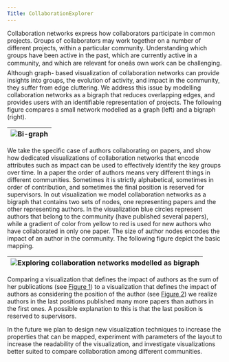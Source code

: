 ```yaml
---
Title: CollaborationExplorer
---
```


Collaboration networks express how collaborators participate in common projects. Groups of collaborators may work together on a number of different projects, within a particular community. Understanding which groups have been active in the past, which are currently active in a community, and which are relevant for oneâs own work can be challenging. Although graph- based visualization of collaboration networks can provide insights into groups, the evolution of activity, and impact in the community, they suffer from edge cluttering. We address this issue by modelling collaboration networks as a bigraph that reduces overlapping edges, and provides users with an identifiable representation of projects. The following figure compares a small network modelled as a graph (left) and a bigraph (right). 


|![Bi-graph](%assets_url%/files/7f/bp9wnd7d86cjeoi9n3i6hcu0zki5vj/bigraph.png)
|---

We take the specific case of authors collaborating on papers, and show how dedicated visualizations of collaboration networks that encode attributes such as impact can be used to effectively identify the key groups over time. In a paper the order of authors means very different things in different communities. Sometimes it is strictly alphabetical, sometimes in order of contribution, and sometimes the final position is reserved for supervisors. In out visualization we model collaboration networks as a bigraph that contains two sets of nodes, one representing papers and the other representing authors. In the visualization blue circles represent authors that belong to the community (have published several papers), while a gradient of color from yellow to red is used for new authors who have collaborated in only one paper. The size of author nodes encodes the impact of an author in the community. The following figure depict the basic mapping.


|![Exploring collaboration networks modelled as bigraph](%assets_url%/files/5a/xvwbaix61x0lkxcciryzh21nbg3srw/visualization.png)
|---

Comparing a visualization that defines the impact of authors as the sum of her publications (see [Figure 1](http://scg.unibe.ch/download/merino/LiteraVis/collaborationWithOrder.html)) to a visualization that defines the impact of authors as considering the position of the author (see [Figure 2](http://scg.unibe.ch/download/merino/LiteraVis/collaborationWithoutOrder.html)) we realize authors in the last positions published many more papers than authors in the first ones. A possible explanation to this is that the last position is reserved to supervisors.

In the future we plan to design new visualization techniques to increase the properties that can be mapped, experiment with parameters of the layout to increase the readability of the visualization, and investigate visualizations better suited to compare collaboration among different communities.

